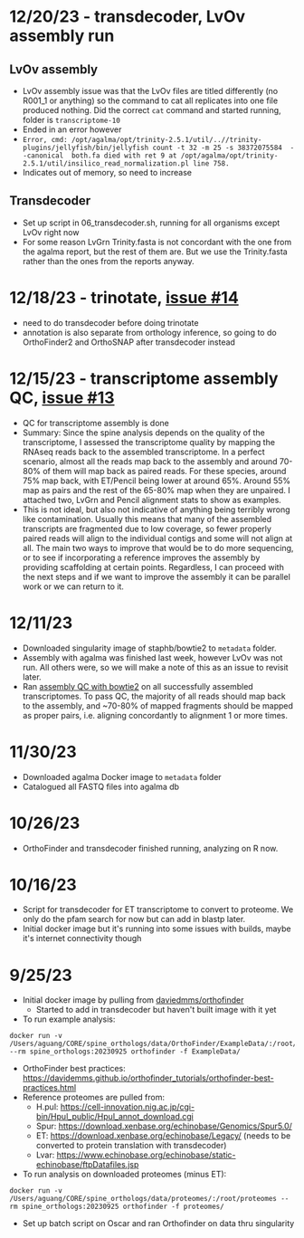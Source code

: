 # 12/20/23 - transdecoder, LvOv assembly run

## LvOv assembly

 * LvOv assembly issue was that the LvOv files are titled differently (no R001_1 or anything) so the command to cat all replicates into one file produced nothing. Did the correct `cat` command and started running, folder is `transcriptome-10`
 * Ended in an error however
 * `Error, cmd: /opt/agalma/opt/trinity-2.5.1/util/..//trinity-plugins/jellyfish/bin/jellyfish count -t 32 -m 25 -s 38372075584  --canonical  both.fa died with ret 9 at /opt/agalma/opt/trinity-2.5.1/util/insilico_read_normalization.pl line 758.` 
 * Indicates out of memory, so need to increase

## Transdecoder

 * Set up script in 06_transdecoder.sh, running for all organisms except LvOv right now
 * For some reason LvGrn Trinity.fasta is not concordant with the one from the agalma report, but the rest of them are. But we use the Trinity.fasta rather than the ones from the reports anyway.

# 12/18/23 - trinotate, [issue #14](https://github.com/aguang/spine_orthologs/issues/14)

 * need to do transdecoder before doing trinotate
 * annotation is also separate from orthology inference, so going to do OrthoFinder2 and OrthoSNAP after transdecoder instead

# 12/15/23 - transcriptome assembly QC, [issue #13](https://github.com/aguang/spine_orthologs/issues/13)

 * QC for transcriptome assembly is done
 * Summary: Since the spine analysis depends on the quality of the transcriptome, I assessed the transcriptome quality by mapping the RNAseq reads back to the assembled transcriptome. In a perfect scenario, almost all the reads map back to the assembly and around 70-80% of them will map back as paired reads. For these species, around 75% map back, with ET/Pencil being lower at around 65%. Around 55% map as pairs and the rest of the 65-80% map when they are unpaired. I attached two, LvGrn and Pencil alignment stats to show as examples.
 * This is not ideal, but also not indicative of anything being terribly wrong like contamination. Usually this means that many of the assembled transcripts are fragmented due to low coverage, so fewer properly paired reads will align to the individual contigs and some will not align at all. The main two ways to improve that would be to do more sequencing, or to see if incorporating a reference improves the assembly by providing scaffolding at certain points. Regardless, I can proceed with the next steps and if we want to improve the assembly it can be parallel work or we can return to it.

# 12/11/23

 * Downloaded singularity image of staphb/bowtie2 to `metadata` folder.
 * Assembly with agalma was finished last week, however LvOv was not run. All others were, so we will make a note of this as an issue to revisit later.
 * Ran [assembly QC with bowtie2](https://github.com/trinityrnaseq/trinityrnaseq/wiki/RNA-Seq-Read-Representation-by-Trinity-Assembly) on all successfully assembled transcriptomes. To pass QC, the majority of all reads should map back to the assembly, and ~70-80% of mapped fragments should be mapped as proper pairs, i.e. aligning concordantly to alignment 1 or more times.

# 11/30/23

 * Downloaded agalma Docker image to `metadata` folder
 * Catalogued all FASTQ files into agalma db

# 10/26/23

 * OrthoFinder and transdecoder finished running, analyzing on R now.

# 10/16/23

 * Script for transdecoder for ET transcriptome to convert to proteome. We only do the pfam search for now but can add in blastp later.
 * Initial docker image but it's running into some issues with builds, maybe it's internet connectivity though

# 9/25/23

 * Initial docker image by pulling from [daviedmms/orthofinder](https://hub.docker.com/r/davidemms/orthofinder)
    * Started to add in transdecoder but haven't built image with it yet
 * To run example analysis:
 ```
 docker run -v /Users/aguang/CORE/spine_orthologs/data/OrthoFinder/ExampleData/:/root/ExampleData --rm spine_orthologs:20230925 orthofinder -f ExampleData/
 ```
 * OrthoFinder best practices: https://davidemms.github.io/orthofinder_tutorials/orthofinder-best-practices.html
 * Reference proteomes are pulled from:
    * H.pul: https://cell-innovation.nig.ac.jp/cgi-bin/Hpul_public/Hpul_annot_download.cgi
    * Spur: https://download.xenbase.org/echinobase/Genomics/Spur5.0/
    * ET: https://download.xenbase.org/echinobase/Legacy/ (needs to be converted to protein translation with transdecoder)
    * Lvar: https://www.echinobase.org/echinobase/static-echinobase/ftpDatafiles.jsp
 * To run analysis on downloaded proteomes (minus ET):
 ```
 docker run -v /Users/aguang/CORE/spine_orthologs/data/proteomes/:/root/proteomes --rm spine_orthologs:20230925 orthofinder -f proteomes/
 ```
 * Set up batch script on Oscar and ran Orthofinder on data thru singularity
